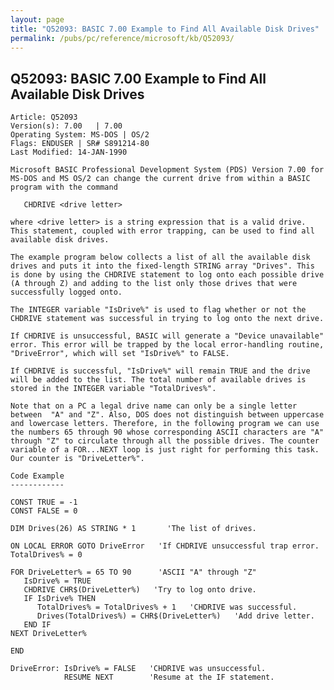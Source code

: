 ```yaml
---
layout: page
title: "Q52093: BASIC 7.00 Example to Find All Available Disk Drives"
permalink: /pubs/pc/reference/microsoft/kb/Q52093/
---
```


## Q52093: BASIC 7.00 Example to Find All Available Disk Drives

	Article: Q52093
	Version(s): 7.00   | 7.00
	Operating System: MS-DOS | OS/2
	Flags: ENDUSER | SR# S891214-80
	Last Modified: 14-JAN-1990
	
	Microsoft BASIC Professional Development System (PDS) Version 7.00 for
	MS-DOS and MS OS/2 can change the current drive from within a BASIC
	program with the command
	
	   CHDRIVE <drive letter>
	
	where <drive letter> is a string expression that is a valid drive.
	This statement, coupled with error trapping, can be used to find all
	available disk drives.
	
	The example program below collects a list of all the available disk
	drives and puts it into the fixed-length STRING array "Drives". This
	is done by using the CHDRIVE statement to log onto each possible drive
	(A through Z) and adding to the list only those drives that were
	successfully logged onto.
	
	The INTEGER variable "IsDrive%" is used to flag whether or not the
	CHDRIVE statement was successful in trying to log onto the next drive.
	
	If CHDRIVE is unsuccessful, BASIC will generate a "Device unavailable"
	error. This error will be trapped by the local error-handling routine,
	"DriveError", which will set "IsDrive%" to FALSE.
	
	If CHDRIVE is successful, "IsDrive%" will remain TRUE and the drive
	will be added to the list. The total number of available drives is
	stored in the INTEGER variable "TotalDrives%".
	
	Note that on a PC a legal drive name can only be a single letter
	between  "A" and "Z". Also, DOS does not distinguish between uppercase
	and lowercase letters. Therefore, in the following program we can use
	the numbers 65 through 90 whose corresponding ASCII characters are "A"
	through "Z" to circulate through all the possible drives. The counter
	variable of a FOR...NEXT loop is just right for performing this task.
	Our counter is "DriveLetter%".
	
	Code Example
	------------
	
	CONST TRUE = -1
	CONST FALSE = 0
	
	DIM Drives(26) AS STRING * 1       'The list of drives.
	
	ON LOCAL ERROR GOTO DriveError   'If CHDRIVE unsuccessful trap error.
	TotalDrives% = 0
	
	FOR DriveLetter% = 65 TO 90      'ASCII "A" through "Z"
	   IsDrive% = TRUE
	   CHDRIVE CHR$(DriveLetter%)   'Try to log onto drive.
	   IF IsDrive% THEN
	      TotalDrives% = TotalDrives% + 1   'CHDRIVE was successful.
	      Drives(TotalDrives%) = CHR$(DriveLetter%)   'Add drive letter.
	   END IF
	NEXT DriveLetter%
	
	END
	
	DriveError: IsDrive% = FALSE   'CHDRIVE was unsuccessful.
	            RESUME NEXT        'Resume at the IF statement.
